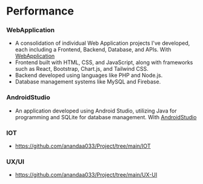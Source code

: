 # Performance

### WebApplication
* A consolidation of individual Web Application projects I've developed, each including a Frontend, Backend, Database, and APIs. With [WebApplication](https://github.com/anandaa033/Project/tree/main/WebApplication)
* Frontend built with HTML, CSS, and JavaScript, along with frameworks such as React, Bootstrap, Chart.js, and Tailwind CSS.
* Backend developed using languages like PHP and Node.js.
* Database management systems like MySQL and Firebase.
  
### AndroidStudio
* An application developed using Android Studio, utilizing Java for programming and SQLite for database management. With [AndroidStudio](https://github.com/anandaa033/Project/tree/main/AndroidStudio)

### IOT
* https://github.com/anandaa033/Project/tree/main/IOT
### UX/UI
* https://github.com/anandaa033/Project/tree/main/UX-UI
